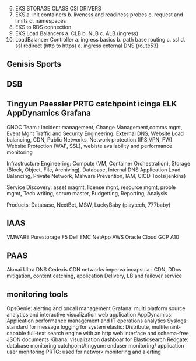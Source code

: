 06. EKS STORAGE CLASS CSI DRIVERS
07. EKS 
    a. init containers
    b. liveness and readiness probes
    c. request and limits
    d. namespaces
08. EKS to RDS connection
09. EKS Load Balancers
    a. CLB
    b. NLB
    c. ALB (ingress)
10. LoadBalancer Controller
    a. ingress basics
    b. path base routing
    c. ssl
    d. ssl redirect (http to https)
    e. ingress external DNS (route53)


Genisis Sports
---------------

DSB
--------
Tingyun
Paessler PRTG
catchpoint
icinga
ELK
AppDynamics
Grafana
--------
GNOC Team : Incident management, Change Management,comms mgnt, Event Mgnt
Traffic and Security Engineering:
    External DNS, Website Load balancing, CDN, Public Networks, Network protection (IPS,VPN, FW)
    Website Protection (WAF, SSL), webiste availability and performance monitoring

Infrastructure Engineering:
    Compute (VM, Container Orchestration), Storage (Block, Object, File, Archiving), Database, Internal DNS
    Application Load Balancing, Private Network, Malware Prevention, IAM, CICD Tools(jenkins)

Service Discovery:
    asset magmt, license mgnt, resource mgmt, proble mgmt, Tech writing, scrum master, Budgetting, Reporting, Analysis


Products: Database, NextBet, MSW, LuckyBaby (playtech, 777baby)

IAAS
-----
VMWARE
Purestorage
F5
Dell EMC
NetApp
AWS
Oracle Cloud
GCP
A10

PAAS
----
Akmai
Ultra DNS
Cedexis
CDN networks
imperva incapsula : CDN, DDos mitigation, content catching, application Delivery, LB and failover service


monitoring tools
-----------------
OpsGenie: alerting and oncall management
Grafana: multi platform source analytics and interactive visualization web application
AppDynamics: Application performance management and IT operations analytics 
Syslogs: standard for message logging for system
elastic: Distribute, multitenant-capable full-text search engine with an http web interface and schema-free JSON documents
Kibana: visualization dashboar for Elasticsearch
Redgate: database monitoring
catchpoint/tingyum: enduser monitoring/ application user monitoring
PRTG: used for network monitoring and alerting
